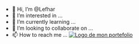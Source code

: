 - 👋 Hi, I’m @Lefhar
- 👀 I’m interested in ...
- 🌱 I’m currently learning ...
- 💞️ I’m looking to collaborate on ...
- 📫 How to reach me ...
<a href="https://lefebvreharold.fr" target="_blank"><img src="https://lefebvreharold.fr/assets/file/portfolioSymfony-min.webp" alt="Logo de mon portefolio"></a>

<!---
Lefhar/Lefhar is a ✨ special ✨ repository because its `README.md` (this file) appears on your GitHub profile.
You can click the Preview link to take a look at your changes.
--->
